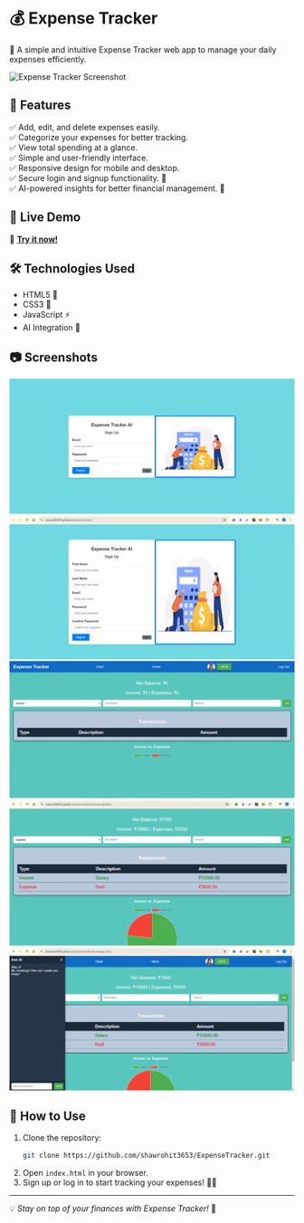 # 💰 Expense Tracker

🚀 A simple and intuitive Expense Tracker web app to manage your daily expenses efficiently.

![Expense Tracker Screenshot](https://shawrohit3653.github.io/ExpenseTracker/screenshot.png)

## 📌 Features
✅ Add, edit, and delete expenses easily.  
✅ Categorize your expenses for better tracking.  
✅ View total spending at a glance.  
✅ Simple and user-friendly interface.  
✅ Responsive design for mobile and desktop.  
✅ Secure login and signup functionality. 🔐  
✅ AI-powered insights for better financial management. 🤖  

## 🌟 Live Demo
🔗 **[Try it now!](https://shawrohit3653.github.io/ExpenseTracker/)**

## 🛠️ Technologies Used
- HTML5 🎨
- CSS3 💅
- JavaScript ⚡
- AI Integration 🤖

## 📷 Screenshots
![Login](/ReadmeImage/Login.png)  
![SignUp](/ReadmeImage/signup.png)  
![UI](/ReadmeImage/UI.png)  
![Added Income](/ReadmeImage/Added%20Income.png)
![ASK AI](/ReadmeImage/ASK%20AI.png)  

## 📌 How to Use
1. Clone the repository:
   ```sh
   git clone https://github.com/shawrohit3653/ExpenseTracker.git
   ```
2. Open `index.html` in your browser.
3. Sign up or log in to start tracking your expenses! 🔐💵

---
💡 _Stay on top of your finances with Expense Tracker!_ 🚀

